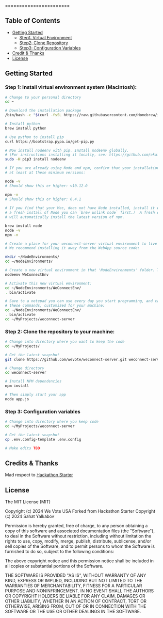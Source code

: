 =======================


Table of Contents
-----------------

- [Getting Started](#getting-started)
  - [Step1: Virtual Environment](#step-1-install-virtual-environment-system-macintosh)
  - [Step2: Clone Repository](#step-2-clone-the-repository-to-your-machine)
  - [Step3: Configuration Variables](#step-3-configuration-variables)
- [Credit & Thanks](#credits--thanks)
- [License](#license)

Getting Started
---------------

### **Step 1:** Install virtual environment system (Macintosh):

```bash
# Change to your personal directory
cd ~

# Download the installation package
/bin/bash -c "$(curl -fsSL https://raw.githubusercontent.com/Homebrew/install/master/install.sh)"

# Install python
brew install python

# Use python to install pip
curl https://bootstrap.pypa.io/get-pip.py

# Now install nodeenv with pip. Install nodeenv globally.
# (For instructions installing it locally, see: https://github.com/ekalinin/nodeenv):
sudo -H pip3 install nodeenv

# If you are already using Node and npm, confirm that your installation is
# at least at these minimum versions:

node -v
# Should show this or higher: v10.12.0

npm -v
# Should show this or higher: 6.4.1
    
# If you find that your Mac, does not have Node installed, install it with brew. (If you want to have
# a fresh install of Node you can `brew unlink node` first.)  A fresh or initial install of Node,
# will automatically install the latest version of npm.

brew install node
node -v
npm -v

# Create a place for your weconnect-server virtual environment to live on your hard drive.
# We recommend installing it away from the WebApp source code:

mkdir ~/NodeEnvironments/
cd ~/NodeEnvironments/

# Create a new virtual environment in that 'NodeEnvironments' folder. This can take many minutes.
nodeenv WeConnectEnv

# Activate this new virtual environment:
cd ~/NodeEnvironments/WeConnectEnv/
. bin/activate

# Save to a notepad you can use every day you start programming, and capture
# these commands, customized for your machine:
cd ~/NodeEnvironments/WeConnectEnv/
. bin/activate
cd ~/MyProjects/weconnect-server
```

### **Step 2:** Clone the repository to your machine:

```bash
# Change into directory where you want to keep the code
cd ~/MyProjects/

# Get the latest snapshot
git clone https://github.com/wevote/weconnect-server.git weconnect-server

# Change directory
cd weconnect-server

# Install NPM dependencies
npm install

# Then simply start your app
node app.js
```

### **Step 3:** Configuration variables

```bash
# Change into directory where you keep code
cd ~/MyProjects/weconnect-server

# Get the latest snapshot
cp .env.config-template .env.config

# Make edits TBD
```


Credits &amp; Thanks
---------------

Mad respect to [Hackathon Starter](https://github.com/sahat/hackathon-starter)

License
-------

The MIT License (MIT)

Copyright (c) 2024 We Vote USA
Forked from Hackathon Starter Copyright (c) 2024 Sahat Yalkabov

Permission is hereby granted, free of charge, to any person obtaining a copy of this software and associated documentation files (the "Software"), to deal in the Software without restriction, including without limitation the rights to use, copy, modify, merge, publish, distribute, sublicense, and/or sell copies of the Software, and to permit persons to whom the Software is furnished to do so, subject to the following conditions:

The above copyright notice and this permission notice shall be included in all copies or substantial portions of the Software.

THE SOFTWARE IS PROVIDED "AS IS", WITHOUT WARRANTY OF ANY KIND, EXPRESS OR IMPLIED, INCLUDING BUT NOT LIMITED TO THE WARRANTIES OF MERCHANTABILITY, FITNESS FOR A PARTICULAR PURPOSE AND NONINFRINGEMENT. IN NO EVENT SHALL THE AUTHORS OR COPYRIGHT HOLDERS BE LIABLE FOR ANY CLAIM, DAMAGES OR OTHER LIABILITY, WHETHER IN AN ACTION OF CONTRACT, TORT OR OTHERWISE, ARISING FROM, OUT OF OR IN CONNECTION WITH THE SOFTWARE OR THE USE OR OTHER DEALINGS IN THE SOFTWARE.
